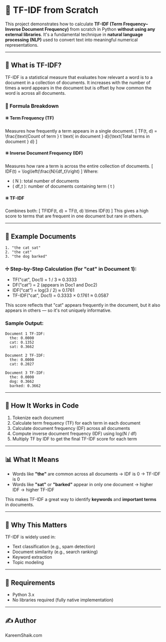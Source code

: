 # 🧠 TF-IDF from Scratch

This project demonstrates how to calculate **TF-IDF (Term Frequency–Inverse Document Frequency)** from scratch in Python **without using any external libraries**. It's a fundamental technique in **natural language processing (NLP)** used to convert text into meaningful numerical representations.

---

## 📘 What is TF-IDF?
TF-IDF is a statistical measure that evaluates how relevant a word is to a document in a collection of documents. It increases with the number of times a word appears in the document but is offset by how common the word is across all documents.

### 🧮 Formula Breakdown

#### ✳️ Term Frequency (TF)
Measures how frequently a term appears in a single document.
\[ TF(t, d) = \frac{\text{Count of term } t \text{ in document } d}{\text{Total terms in document } d} \]

#### ✳️ Inverse Document Frequency (IDF)
Measures how rare a term is across the entire collection of documents.
\[ IDF(t) = \log\left(\frac{N}{df_t}\right) \]
Where:
- \( N \): total number of documents
- \( df_t \): number of documents containing term \( t \)

#### ✳️ TF-IDF
Combines both:
\[ TFIDF(t, d) = TF(t, d) \times IDF(t) \]
This gives a high score to terms that are frequent in one document but rare in others.

---

## 📂 Example Documents
```text
1. "the cat sat"
2. "the cat"
3. "the dog barked"
```

### ➗ Step-by-Step Calculation (for "cat" in Document 1):
- TF("cat", Doc1) = 1 / 3 ≈ 0.3333
- DF("cat") = 2 (appears in Doc1 and Doc2)
- IDF("cat") = log(3 / 2) ≈ 0.1761
- TF-IDF("cat", Doc1) = 0.3333 × 0.1761 ≈ 0.0587

This score reflects that "cat" appears frequently in the document, but it also appears in others — so it's not uniquely informative.

### Sample Output:
```text
Document 1 TF-IDF:
  the: 0.0000
  cat: 0.1352
  sat: 0.3662

Document 2 TF-IDF:
  the: 0.0000
  cat: 0.2027

Document 3 TF-IDF:
  the: 0.0000
  dog: 0.3662
  barked: 0.3662
```

---

## 🚀 How It Works in Code
1. Tokenize each document
2. Calculate term frequency (TF) for each term in each document
3. Calculate document frequency (DF) across all documents
4. Compute inverse document frequency (IDF) using log(N / df)
5. Multiply TF by IDF to get the final TF-IDF score for each term

---

## 📊 What It Means
- Words like **"the"** are common across all documents → IDF is 0 → TF-IDF is 0
- Words like **"sat"** or **"barked"** appear in only one document → higher IDF → higher TF-IDF

This makes TF-IDF a great way to identify **keywords** and **important terms** in documents.

---

## 🧾 Why This Matters
TF-IDF is widely used in:
- Text classification (e.g., spam detection)
- Document similarity (e.g., search ranking)
- Keyword extraction
- Topic modeling

---

## 🐍 Requirements
- Python 3.x
- No libraries required (fully native implementation)

---

## ✍️ Author
KareemShaik.com
